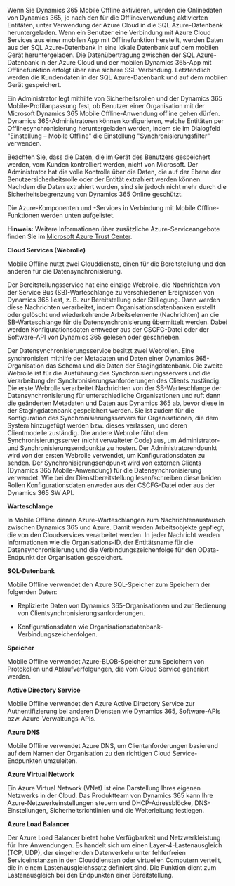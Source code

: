 Wenn Sie Dynamics 365 Mobile Offline aktivieren, werden die Onlinedaten von Dynamics 365, je nach den für die Offlineverwendung aktivierten Entitäten, unter Verwendung der Azure Cloud in die SQL Azure-Datenbank heruntergeladen. Wenn ein Benutzer eine Verbindung mit Azure Cloud Services aus einer mobilen App mit Offlinefunktion herstellt, werden Daten aus der SQL Azure-Datenbank in eine lokale Datenbank auf dem mobilen Gerät heruntergeladen. Die Datenübertragung zwischen der SQL Azure-Datenbank in der Azure Cloud und der mobilen Dynamics 365-App mit Offlinefunktion erfolgt über eine sichere SSL-Verbindung. Letztendlich werden die Kundendaten in der SQL Azure-Datenbank und auf dem mobilen Gerät gespeichert.  
  
 Ein Administrator legt mithilfe von Sicherheitsrollen und der Dynamics 365 Mobile-Profilanpassung fest, ob Benutzer einer Organisation mit der Microsoft Dynamics 365 Mobile Offline-Anwendung offline gehen dürfen. Dynamics 365-Administratoren können konfigurieren, welche Entitäten per Offlinesynchronisierung heruntergeladen werden, indem sie im Dialogfeld "Einstellung – Mobile Offline" die Einstellung "Synchronisierungsfilter" verwenden.  
  
 Beachten Sie, dass die Daten, die im Gerät des Benutzers gespeichert werden, vom Kunden kontrolliert werden, nicht von Microsoft. Der Administrator hat die volle Kontrolle über die Daten, die auf der Ebene der Benutzersicherheitsrolle oder der Entität extrahiert werden können. Nachdem die Daten extrahiert wurden, sind sie jedoch nicht mehr durch die Sicherheitsbegrenzung von Dynamics 365 Online geschützt.  
  
 Die Azure-Komponenten und -Services in Verbindung mit Mobile Offline-Funktionen werden unten aufgelistet.  
  
 **Hinweis:** Weitere Informationen über zusätzliche Azure-Serviceangebote finden Sie im [Microsoft Azure Trust Center](https://azure.microsoft.com/en-us/support/trust-center/).  
  
 **Cloud Services (Webrolle)**  
  
 Mobile Offline nutzt zwei Clouddienste, einen für die Bereitstellung und den anderen für die Datensynchronisierung.  
  
 Der Bereitstellungsservice hat eine einzige Webrolle, die Nachrichten von der Service Bus (SB)-Warteschlange zu verschiedenen Ereignissen von Dynamics 365 liest, z. B. zur Bereitstellung oder Stilllegung. Dann werden diese Nachrichten verarbeitet, indem Organisationsdatenbanken erstellt oder gelöscht und wiederkehrende Arbeitselemente (Nachrichten) an die SB-Warteschlange für die Datensynchronisierung übermittelt werden. Dabei werden Konfigurationsdaten entweder aus der CSCFG-Datei oder der Software-API von Dynamics 365 gelesen oder geschrieben.  
  
 Der Datensynchronisierungsservice besitzt zwei Webrollen. Eine synchronisiert mithilfe der Metadaten und Daten einer Dynamics 365-Organisation das Schema und die Daten der Stagingdatenbank. Die zweite Webrolle ist für die Ausführung des Synchronisierungsservers und die Verarbeitung der Synchronisierungsanforderungen des Clients zuständig. Die erste Webrolle verarbeitet Nachrichten von der SB-Warteschlange der Datensynchronisierung für unterschiedliche Organisationen und ruft dann die geänderten Metadaten und Daten aus Dynamics 365 ab, bevor diese in der Stagingdatenbank gespeichert werden. Sie ist zudem für die Konfiguration des Synchronisierungsservers für Organisationen, die dem System hinzugefügt werden bzw. dieses verlassen, und deren Clientmodelle zuständig. Die andere Webrolle führt den Synchronisierungsserver (nicht verwalteter Code) aus, um Administrator- und Synchronisierungsendpunkte zu hosten. Der Administratorendpunkt wird von der ersten Webrolle verwendet, um Konfigurationsdaten zu senden. Der Synchronisierungsendpunkt wird von externen Clients (Dynamics 365 Mobile-Anwendung) für die Datensynchronisierung verwendet. Wie bei der Dienstbereitstellung lesen/schreiben diese beiden Rollen Konfigurationsdaten enweder aus der CSCFG-Datei oder aus der Dynamics 365 SW API.  
  
 **Warteschlange**  
  
 In Mobile Offline dienen Azure-Warteschlangen zum Nachrichtenaustausch zwischen Dynamics 365 und Azure. Damit werden Arbeitsobjekte gepflegt, die von den Cloudservices verarbeitet werden. In jeder Nachricht werden Informationen wie die Organisations-ID, der Entitätsname für die Datensynchronisierung und die Verbindungszeichenfolge für den OData-Endpunkt der Organisation gespeichert.  
  
 **SQL-Datenbank**  
  
 Mobile Offline verwendet den Azure SQL-Speicher zum Speichern der folgenden Daten:  
  
-   Replizierte Daten von Dynamics 365-Organisationen und zur Bedienung von Clientsynchronisierungsanforderungen.  
  
-   Konfigurationsdaten wie Organisationsdatenbank-Verbindungszeichenfolgen.  
  
 **Speicher**  
  
 Mobile Offline verwendet Azure-BLOB-Speicher zum Speichern von Protokollen und Ablaufverfolgungen, die vom Cloud Service generiert werden.  
  
 **Active Directory Service**  
  
 Mobile Offline verwendet den Azure Active Directory Service zur Authentifizierung bei anderen Diensten wie Dynamics 365, Software-APIs bzw. Azure-Verwaltungs-APIs.  
  
 **Azure DNS**  
  
 Mobile Offline verwendet Azure DNS, um Clientanforderungen basierend auf dem Namen der Organisation zu den richtigen Cloud Service-Endpunkten umzuleiten.  
  
 **Azure Virtual Network**  
  
 Ein Azure Virtual Network (VNet) ist eine Darstellung Ihres eigenen Netzwerks in der Cloud. Das Produktteam von Dynamics 365 kann Ihre Azure-Netzwerkeinstellungen steuern und DHCP-Adressblöcke, DNS-Einstellungen, Sicherheitsrichtlinien und die Weiterleitung festlegen.  
  
 **Azure Load Balancer**  
  
 Der Azure Load Balancer bietet hohe Verfügbarkeit und Netzwerkleistung für Ihre Anwendungen. Es handelt sich um einen Layer-4-Lastenausgleich (TCP, UDP), der eingehenden Datenverkehr unter fehlerfreien Serviceinstanzen in den Clouddiensten oder virtuellen Computern verteilt, die in einem Lastenausgleichssatz definiert sind. Die Funktion dient zum Lastenausgleich bei den Endpunkten einer Bereitstellung.